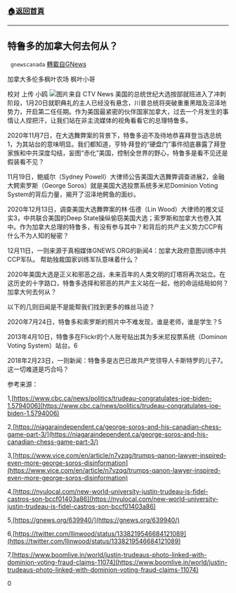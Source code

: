 ###  [:house:返回首頁](https://github.com/ourhimalayas/txt)
---

## 特鲁多的加拿大何去何从？
` gnewscanada` [轉載自GNews](https://gnews.org/zh-hans/657172/)

加拿大多伦多枫叶农场 枫叶小哥

校对 上传 小鸥
![]()![](https://gnews-media-offload.s3.amazonaws.com/wp-content/uploads/2020/12/16152718/T-5.jpg)图片来自 CTV News
美国的总统世纪大选按部就班进入了冲刺阶段，1月20日就职典礼的主人已经没有悬念，川普总统将突破重重黑暗及沼泽地势力，开启第二任任期。作为美国最紧密的伙伴国家加拿大，过去一个月发生的事情让人捏把汗，让我们站在非主流媒体的视角看看它的总理特鲁多。

2020年11月7日，在大选舞弊案的背景下，特鲁多迫不及待地恭喜拜登当选总统1，为其站台的意味明显。我们都知道，亨特·拜登的“硬盘门”事件彻底暴露了拜登家族和中共深度勾结，妄图“赤化”美国，控制全世界的野心，特鲁多是看不见还是假装看不见？

11月19日，鲍威尔（Sydney Powell）大律师公告美国大选舞弊调查进展2，金融大鳄索罗斯（George Soros）就是美国大选投票系统多米尼Dominion Voting System的背后力量，揭开了沼泽地鳄鱼的面纱。

2020年12月13日，调查美国大选舞弊案的林·伍德（Lin Wood）大律师的推文证实3，中共联合美国的Deep State操纵偷窃美国大选；索罗斯和加拿大也卷入其中。作为加拿大总理的特鲁多，有没有参与其中？和背后的共产主义势力CCP有什么不为人知的秘密？

12月11日，一则来源于真相媒体GNEWS.ORG的新闻4：加拿大政府意图训练中共CCP军队。 帮助独裁国家训练军队意味着什么？

2020年美国大选是正义和邪恶之战，未来百年的人类文明的灯塔将再次站立。在这历史的十字路口，特鲁多选择和邪恶的共产主义站在一起，他的命运结局如何？加拿大何去何从？

以下的几则旧闻是不是能帮我们找到更多的蛛丝马迹？

2020年7月24日，特鲁多和索罗斯的照片中不难发现，谁是老师，谁是学生？5

2013年4月10日，特鲁多在Flickr的个人账号贴出其为多米尼投票系统（Dominon Voting System）站台。6

2018年2月23日，一则新闻：特鲁多是古巴已故共产党领导人卡斯特罗的儿子7。这一切难道是巧合吗？



参考来源：

1,[https://www.cbc.ca/news/politics/trudeau-congratulates-joe-biden-1.5794006](https://www.cbc.ca/news/politics/trudeau-congratulates-joe-biden-1.5794006)

2,[https://niagaraindependent.ca/george-soros-and-his-canadian-chess-game-part-3/](https://niagaraindependent.ca/george-soros-and-his-canadian-chess-game-part-3/)

3,[https://www.vice.com/en/article/n7vzqg/trumps-qanon-lawyer-inspired-even-more-george-soros-disinformation](https://www.vice.com/en/article/n7vzqg/trumps-qanon-lawyer-inspired-even-more-george-soros-disinformation)

4,[https://nyulocal.com/new-world-university-justin-trudeau-is-fidel-castros-son-bccf01403a86](https://nyulocal.com/new-world-university-justin-trudeau-is-fidel-castros-son-bccf01403a86)

5,[https://gnews.org/639940/](https://gnews.org/639940/)

6,[https://twitter.com/llinwood/status/1338219546684121089](https://twitter.com/llinwood/status/1338219546684121089)

7,[https://www.boomlive.in/world/justin-trudeaus-photo-linked-with-dominion-voting-fraud-claims-11074](https://www.boomlive.in/world/justin-trudeaus-photo-linked-with-dominion-voting-fraud-claims-11074)

0
